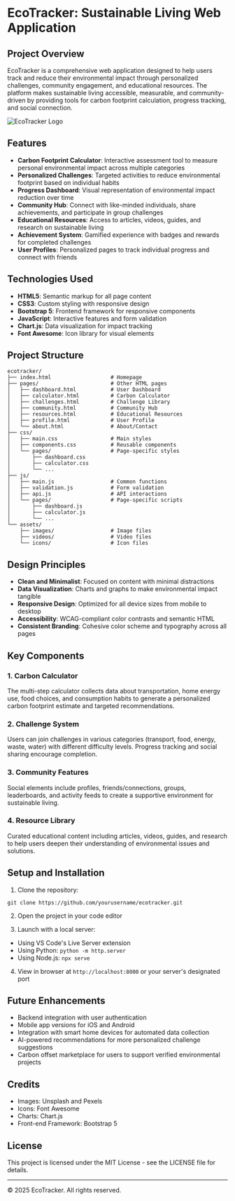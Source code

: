 # EcoTracker: Sustainable Living Web Application

## Project Overview

EcoTracker is a comprehensive web application designed to help users track and reduce their environmental impact through personalized challenges, community engagement, and educational resources. The platform makes sustainable living accessible, measurable, and community-driven by providing tools for carbon footprint calculation, progress tracking, and social connection.

![EcoTracker Logo](assets/images/logo.png)

## Features

- **Carbon Footprint Calculator**: Interactive assessment tool to measure personal environmental impact across multiple categories
- **Personalized Challenges**: Targeted activities to reduce environmental footprint based on individual habits
- **Progress Dashboard**: Visual representation of environmental impact reduction over time
- **Community Hub**: Connect with like-minded individuals, share achievements, and participate in group challenges
- **Educational Resources**: Access to articles, videos, guides, and research on sustainable living
- **Achievement System**: Gamified experience with badges and rewards for completed challenges
- **User Profiles**: Personalized pages to track individual progress and connect with friends

## Technologies Used

- **HTML5**: Semantic markup for all page content
- **CSS3**: Custom styling with responsive design
- **Bootstrap 5**: Frontend framework for responsive components
- **JavaScript**: Interactive features and form validation
- **Chart.js**: Data visualization for impact tracking
- **Font Awesome**: Icon library for visual elements

## Project Structure

```
ecotracker/
├── index.html                   # Homepage
├── pages/                       # Other HTML pages
│   ├── dashboard.html           # User Dashboard
│   ├── calculator.html          # Carbon Calculator
│   ├── challenges.html          # Challenge Library
│   ├── community.html           # Community Hub
│   ├── resources.html           # Educational Resources
│   ├── profile.html             # User Profile
│   └── about.html               # About/Contact
├── css/
│   ├── main.css                 # Main styles
│   ├── components.css           # Reusable components
│   └── pages/                   # Page-specific styles
│       ├── dashboard.css
│       ├── calculator.css
│       └── ...
├── js/
│   ├── main.js                  # Common functions
│   ├── validation.js            # Form validation
│   ├── api.js                   # API interactions
│   └── pages/                   # Page-specific scripts
│       ├── dashboard.js
│       ├── calculator.js
│       └── ...
└── assets/
    ├── images/                  # Image files
    ├── videos/                  # Video files
    └── icons/                   # Icon files
```

## Design Principles

- **Clean and Minimalist**: Focused on content with minimal distractions
- **Data Visualization**: Charts and graphs to make environmental impact tangible
- **Responsive Design**: Optimized for all device sizes from mobile to desktop
- **Accessibility**: WCAG-compliant color contrasts and semantic HTML
- **Consistent Branding**: Cohesive color scheme and typography across all pages

## Key Components

### 1. Carbon Calculator
The multi-step calculator collects data about transportation, home energy use, food choices, and consumption habits to generate a personalized carbon footprint estimate and targeted recommendations.

### 2. Challenge System
Users can join challenges in various categories (transport, food, energy, waste, water) with different difficulty levels. Progress tracking and social sharing encourage completion.

### 3. Community Features
Social elements include profiles, friends/connections, groups, leaderboards, and activity feeds to create a supportive environment for sustainable living.

### 4. Resource Library
Curated educational content including articles, videos, guides, and research to help users deepen their understanding of environmental issues and solutions.

## Setup and Installation

1. Clone the repository:
```
git clone https://github.com/yourusername/ecotracker.git
```

2. Open the project in your code editor

3. Launch with a local server:
- Using VS Code's Live Server extension
- Using Python: `python -m http.server`
- Using Node.js: `npx serve`

4. View in browser at `http://localhost:8000` or your server's designated port

## Future Enhancements

- Backend integration with user authentication
- Mobile app versions for iOS and Android
- Integration with smart home devices for automated data collection
- AI-powered recommendations for more personalized challenge suggestions
- Carbon offset marketplace for users to support verified environmental projects

## Credits

- Images: Unsplash and Pexels
- Icons: Font Awesome
- Charts: Chart.js
- Front-end Framework: Bootstrap 5

## License

This project is licensed under the MIT License - see the LICENSE file for details.

---

© 2025 EcoTracker. All rights reserved.
